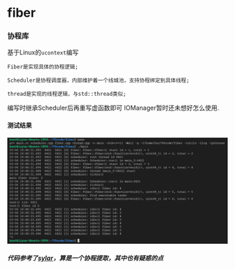 # fiber
### 协程库

基于Linux的`ucontext`编写

`Fiber是实现具体的协程逻辑;`

`Scheduler是协程调度器，内部维护着一个线城池，支持协程绑定到具体线程;`

`thread是实现的线程逻辑，与std::thread类似;`

编写时继承Scheduler后再重写虚函数即可
IOManager暂时还未想好怎么使用.
#### 测试结果
![fiber test](./fiber%20test.png)


##### 代码参考了[sylar](https://github.com/sylar-yin/sylar)，算是一个协程提取，其中也有疑惑的点
